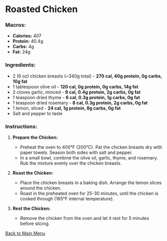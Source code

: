 # Roasted Chicken

### Macros:
- **Calories:** 407
- **Protein:** 40.4g
- **Carbs:** 4g
- **Fat:** 24g

### Ingredients:
- 2 (6 oz) chicken breasts (~340g total) - **270 cal, 40g protein, 0g carbs, 10g fat**
- 1 tablespoon olive oil - **120 cal, 0g protein, 0g carbs, 14g fat**
- 2 cloves garlic, minced - **9 cal, 0.4g protein, 2g carbs, 0g fat**
- 1 teaspoon dried thyme - **6 cal, 0.3g protein, 1g carbs, 0g fat**
- 1 teaspoon dried rosemary - **8 cal, 0.3g protein, 2g carbs, 0g fat**
- 1 lemon, sliced - **24 cal, 1g protein, 8g carbs, 0g fat**
- Salt and pepper to taste

### Instructions:
1. **Prepare the Chicken:**
   - Preheat the oven to 400°F (200°C). Pat the chicken breasts dry with paper towels. Season both sides with salt and pepper.
   - In a small bowl, combine the olive oil, garlic, thyme, and rosemary. Rub the mixture evenly over the chicken breasts.

2. **Roast the Chicken:**
   - Place the chicken breasts in a baking dish. Arrange the lemon slices around the chicken.
   - Roast in the preheated oven for 25-30 minutes, until the chicken is cooked through (165°F internal temperature).

3. **Rest the Chicken:**
   - Remove the chicken from the oven and let it rest for 5 minutes before slicing.

[Back to Main Menu](../README.md)

